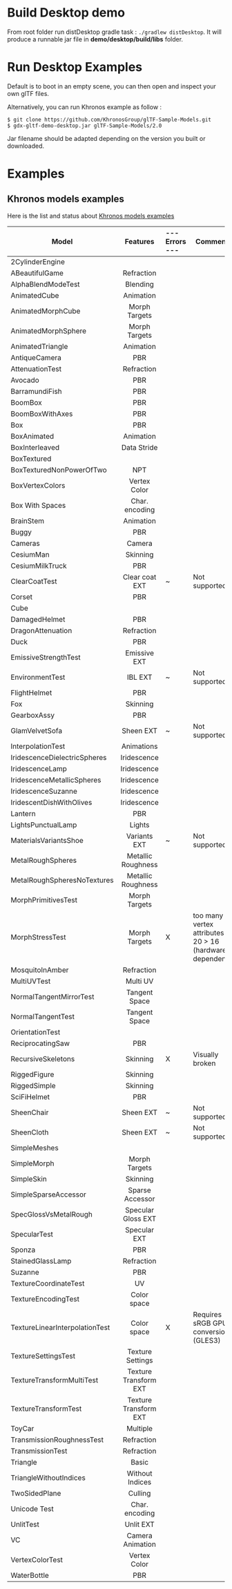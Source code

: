 # Build Desktop demo

From root folder run distDesktop gradle task : `./gradlew distDesktop`.
It will produce a runnable jar file in **demo/desktop/build/libs** folder.

# Run Desktop Examples

Default is to boot in an empty scene, you can then open and inspect your own glTF files.

Alternatively, you can run Khronos example as follow :

	$ git clone https://github.com/KhronosGroup/glTF-Sample-Models.git
	$ gdx-gltf-demo-desktop.jar glTF-Sample-Models/2.0

Jar filename should be adapted depending on the version you built or downloaded.

# Examples

## Khronos models examples

Here is the list and status about [Khronos models examples](https://github.com/KhronosGroup/glTF-Sample-Models)

| **Model**                 | **Features** |--- **Errors** ---| **Comment** |
|---------------------------|:------------:|:-----------------|-------------|
| 2CylinderEngine			| 
| ABeautifulGame			| Refraction
| AlphaBlendModeTest		| Blending
| AnimatedCube				| Animation
| AnimatedMorphCube			| Morph Targets
| AnimatedMorphSphere		| Morph Targets
| AnimatedTriangle			| Animation
| AntiqueCamera				| PBR
| AttenuationTest			| Refraction
| Avocado					| PBR
| BarramundiFish			| PBR
| BoomBox					| PBR
| BoomBoxWithAxes			| PBR
| Box						| PBR
| BoxAnimated				| Animation
| BoxInterleaved			| Data Stride
| BoxTextured				|
| BoxTexturedNonPowerOfTwo	| NPT
| BoxVertexColors			| Vertex Color
| Box With Spaces			| Char. encoding
| BrainStem					| Animation
| Buggy						| PBR
| Cameras					| Camera
| CesiumMan					| Skinning
| CesiumMilkTruck			| PBR
| ClearCoatTest				| Clear coat EXT		| ~ | Not supported
| Corset					| PBR
| Cube						|
| DamagedHelmet				| PBR
| DragonAttenuation			| Refraction
| Duck						| PBR
| EmissiveStrengthTest		| Emissive EXT
| EnvironmentTest			| IBL EXT				| ~ | Not supported
| FlightHelmet				| PBR
| Fox						| Skinning
| GearboxAssy				| PBR
| GlamVelvetSofa			| Sheen	EXT				| ~ | Not supported
| InterpolationTest			| Animations
| IridescenceDielectricSpheres  | Iridescence
| IridescenceLamp				| Iridescence
| IridescenceMetallicSpheres	| Iridescence
| IridescenceSuzanne			| Iridescence
| IridescentDishWithOlives		| Iridescence
| Lantern					| PBR
| LightsPunctualLamp		| Lights
| MaterialsVariantsShoe		| Variants EXT			| ~ | Not supported
| MetalRoughSpheres			| Metallic Roughness
| MetalRoughSpheresNoTextures	| Metallic Roughness
| MorphPrimitivesTest		| Morph Targets
| MorphStressTest			| Morph Targets			| X | too many vertex attributes : 20 > 16 (hardware dependent)
| MosquitoInAmber			| Refraction
| MultiUVTest				| Multi UV
| NormalTangentMirrorTest	| Tangent Space
| NormalTangentTest			| Tangent Space
| OrientationTest			|
| ReciprocatingSaw			| PBR
| RecursiveSkeletons		| Skinning				| X | Visually broken
| RiggedFigure				| Skinning
| RiggedSimple				| Skinning
| SciFiHelmet				| PBR
| SheenChair				| Sheen	EXT				| ~ | Not supported
| SheenCloth				| Sheen	EXT				| ~ | Not supported
| SimpleMeshes				|
| SimpleMorph				| Morph Targets
| SimpleSkin				| Skinning
| SimpleSparseAccessor		| Sparse Accessor
| SpecGlossVsMetalRough		| Specular Gloss EXT
| SpecularTest				| Specular EXT
| Sponza					| PBR
| StainedGlassLamp			| Refraction
| Suzanne					| PBR
| TextureCoordinateTest		| UV
| TextureEncodingTest		| Color space
| TextureLinearInterpolationTest	| Color space 	| X | Requires sRGB GPU conversion (GLES3)
| TextureSettingsTest		| Texture Settings
| TextureTransformMultiTest	| Texture Transform EXT
| TextureTransformTest		| Texture Transform EXT
| ToyCar					| Multiple
| TransmissionRoughnessTest | Refraction
| TransmissionTest			| Refraction
| Triangle					| Basic
| TriangleWithoutIndices	| Without Indices
| TwoSidedPlane				| Culling
| Unicode Test				| Char. encoding
| UnlitTest					| Unlit EXT
| VC						| Camera Animation
| VertexColorTest			| Vertex Color
| WaterBottle				| PBR

